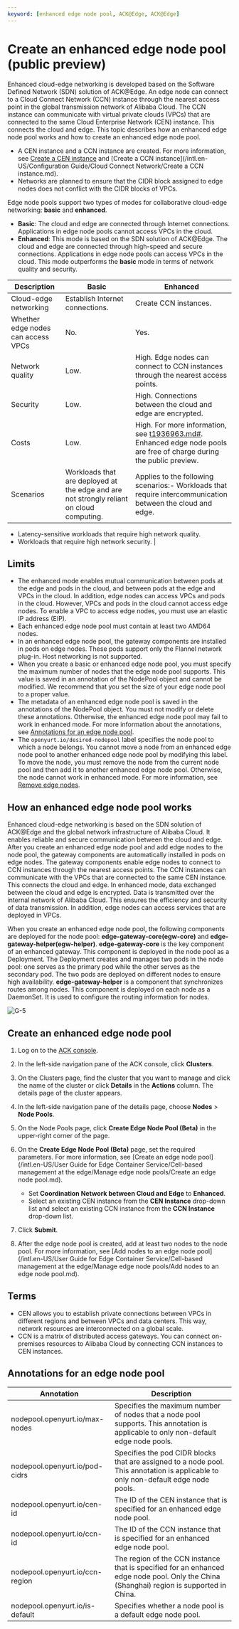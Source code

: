```yaml
---
keyword: [enhanced edge node pool, ACK@Edge, ACK@Edge]
---
```


# Create an enhanced edge node pool \(public preview\)

Enhanced cloud-edge networking is developed based on the Software Defined Network \(SDN\) solution of ACK@Edge. An edge node can connect to a Cloud Connect Network \(CCN\) instance through the nearest access point in the global transmission network of Alibaba Cloud. The CCN instance can communicate with virtual private clouds \(VPCs\) that are connected to the same Cloud Enterprise Network \(CEN\) instance. This connects the cloud and edge. This topic describes how an enhanced edge node pool works and how to create an enhanced edge node pool.

-   A CEN instance and a CCN instance are created. For more information, see [Create a CEN instance]() and [Create a CCN instance](/intl.en-US/Configuration Guide/Cloud Connect Network/Create a CCN instance.md).
-   Networks are planned to ensure that the CIDR block assigned to edge nodes does not conflict with the CIDR blocks of VPCs.

Edge node pools support two types of modes for collaborative cloud-edge networking: **basic** and **enhanced**.

-   **Basic**: The cloud and edge are connected through Internet connections. Applications in edge node pools cannot access VPCs in the cloud.
-   **Enhanced**: This mode is based on the SDN solution of ACK@Edge. The cloud and edge are connected through high-speed and secure connections. Applications in edge node pools can access VPCs in the cloud. This mode outperforms the **basic** mode in terms of network quality and security.

|Description|Basic|Enhanced|
|-----------|-----|--------|
|Cloud-edge networking|Establish Internet connections.|Create CCN instances.|
|Whether edge nodes can access VPCs|No.|Yes.|
|Network quality|Low.|High. Edge nodes can connect to CCN instances through the nearest access points.|
|Security|Low.|High. Connections between the cloud and edge are encrypted.|
|Costs|Low.|High. For more information, see [t1936963.md\#](). Enhanced edge node pools are free of charge during the public preview.|
|Scenarios|Workloads that are deployed at the edge and are not strongly reliant on cloud computing.|Applies to the following scenarios:-   Workloads that require intercommunication between the cloud and edge.
-   Latency-sensitive workloads that require high network quality.
-   Workloads that require high network security. |

## Limits

-   The enhanced mode enables mutual communication between pods at the edge and pods in the cloud, and between pods at the edge and VPCs in the cloud. In addition, edge nodes can access VPCs and pods in the cloud. However, VPCs and pods in the cloud cannot access edge nodes. To enable a VPC to access edge nodes, you must use an elastic IP address \(EIP\).
-   Each enhanced edge node pool must contain at least two AMD64 nodes.
-   In an enhanced edge node pool, the gateway components are installed in pods on edge nodes. These pods support only the Flannel network plug-in. Host networking is not supported.
-   When you create a basic or enhanced edge node pool, you must specify the maximum number of nodes that the edge node pool supports. This value is saved in an annotation of the NodePool object and cannot be modified. We recommend that you set the size of your edge node pool to a proper value.
-   The metadata of an enhanced edge node pool is saved in the annotations of the NodePool object. You must not modify or delete these annotations. Otherwise, the enhanced edge node pool may fail to work in enhanced mode. For more information about the annotations, see [Annotations for an edge node pool](#table_r0v_lda_822).
-   The `openyurt.io/desired-nodepool` label specifies the node pool to which a node belongs. You cannot move a node from an enhanced edge node pool to another enhanced edge node pool by modifying this label. To move the node, you must remove the node from the current node pool and then add it to another enhanced edge node pool. Otherwise, the node cannot work in enhanced mode. For more information, see [Remove edge nodes]().

## How an enhanced edge node pool works

Enhanced cloud-edge networking is based on the SDN solution of ACK@Edge and the global network infrastructure of Alibaba Cloud. It enables reliable and secure communication between the cloud and edge. After you create an enhanced edge node pool and add edge nodes to the node pool, the gateway components are automatically installed in pods on edge nodes. The gateway components enable edge nodes to connect to CCN instances through the nearest access points. The CCN instances can communicate with the VPCs that are connected to the same CEN instance. This connects the cloud and edge. In enhanced mode, data exchanged between the cloud and edge is encrypted. Data is transmitted over the internal network of Alibaba Cloud. This ensures the efficiency and security of data transmission. In addition, edge nodes can access services that are deployed in VPCs.

When you create an enhanced edge node pool, the following components are deployed for the node pool: **edge-gateway-core\(egw-core\)** and **edge-gateway-helper\(egw-helper\)**. **edge-gateway-core** is the key component of an enhanced gateway. This component is deployed in the node pool as a Deployment. The Deployment creates and manages two pods in the node pool: one serves as the primary pod while the other serves as the secondary pod. The two pods are deployed on different nodes to ensure high availability. **edge-gateway-helper** is a component that synchronizes routes among nodes. This component is deployed on each node as a DaemonSet. It is used to configure the routing information for nodes.

![G-5](https://static-aliyun-doc.oss-accelerate.aliyuncs.com/assets/img/en-US/0817896161/p224127.png)

## Create an enhanced edge node pool

1.  Log on to the [ACK console](https://cs.console.aliyun.com).

2.  In the left-side navigation pane of the ACK console, click **Clusters**.

3.  On the Clusters page, find the cluster that you want to manage and click the name of the cluster or click **Details** in the **Actions** column. The details page of the cluster appears.

4.  In the left-side navigation pane of the details page, choose **Nodes** \> **Node Pools**.

5.  On the Node Pools page, click **Create Edge Node Pool \(Beta\)** in the upper-right corner of the page.

6.  On the **Create Edge Node Pool \(Beta\)** page, set the required parameters. For more information, see [Create an edge node pool](/intl.en-US/User Guide for Edge Container Service/Cell-based management at the edge/Manage edge node pools/Create an edge node pool.md).

    -   Set **Coordination Network between Cloud and Edge** to **Enhanced**.
    -   Select an existing CEN instance from the **CEN Instance** drop-down list and select an existing CCN instance from the **CCN Instance** drop-down list.
7.  Click **Submit**.

8.  After the edge node pool is created, add at least two nodes to the node pool. For more information, see [Add nodes to an edge node pool](/intl.en-US/User Guide for Edge Container Service/Cell-based management at the edge/Manage edge node pools/Add nodes to an edge node pool.md).


## Terms

-   CEN allows you to establish private connections between VPCs in different regions and between VPCs and data centers. This way, network resources are interconnected on a global scale.
-   CCN is a matrix of distributed access gateways. You can connect on-premises resources to Alibaba Cloud by connecting CCN instances to CEN instances.

## Annotations for an edge node pool

|Annotation|Description|
|----------|-----------|
|nodepool.openyurt.io/max-nodes|Specifies the maximum number of nodes that a node pool supports. This annotation is applicable to only non-default edge node pools.|
|nodepool.openyurt.io/pod-cidrs|Specifies the pod CIDR blocks that are assigned to a node pool. This annotation is applicable to only non-default edge node pools.|
|nodepool.openyurt.io/cen-id|The ID of the CEN instance that is specified for an enhanced edge node pool.|
|nodepool.openyurt.io/ccn-id|The ID of the CCN instance that is specified for an enhanced edge node pool.|
|nodepool.openyurt.io/ccn-region|The region of the CCN instance that is specified for an enhanced edge node pool. Only the China \(Shanghai\) region is supported in China.|
|nodepool.openyurt.io/is-default|Specifies whether a node pool is a default edge node pool.|

